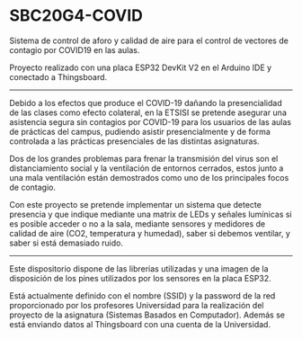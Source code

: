 # SBC20G4-COVID
Sistema de control de aforo y calidad de aire para el control de vectores de contagio por COVID19 en las aulas.

Proyecto realizado con una placa ESP32 DevKit V2 en el Arduino IDE y conectado a Thingsboard.

------------------------------------

Debido a los efectos que produce el COVID-19 dañando la presencialidad de las clases como efecto colateral, en la ETSISI se pretende asegurar una asistencia segura sin contagios por COVID-19 para los usuarios de las aulas de prácticas del campus, pudiendo asistir presencialmente y de forma controlada a las prácticas presenciales de las distintas asignaturas. 

Dos de los grandes problemas para frenar la transmisión del virus son el distanciamiento social y la ventilación de entornos cerrados, estos junto a una mala ventilación están demostrados como uno de los principales focos de contagio. 

Con este proyecto se pretende implementar un sistema que detecte presencia y que indique mediante una matrix de LEDs y señales lumínicas si es posible acceder o no a la sala, mediante sensores y medidores de calidad de aire (CO2, temperatura y humedad), saber si debemos ventilar, y saber si está demasiado ruido.

------------------------------------

Este dispositorio dispone de las librerias utilizadas y una imagen de la disposición de los pines utilizados por los sensores en la placa ESP32.

Está actualmente definido con el nombre (SSID) y la password de la red proporcionado por los profesores Universidad para la realización del proyecto de la asignatura (Sistemas Basados en Computador). Además se está enviando datos al Thingsboard con una cuenta de la Universidad.
